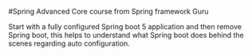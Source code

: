 #Spring Advanced Core course from Spring framework Guru

Start with a fully configured Spring boot 5 application and then remove Spring boot,
this helps to understand what Spring boot does behind the scenes regarding auto configuration.
